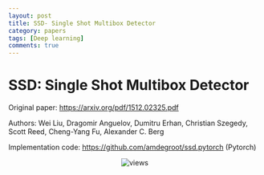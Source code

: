 ```yaml
---
layout: post
title: SSD- Single Shot Multibox Detector
category: papers
tags: [Deep learning]
comments: true
---
```


# SSD: Single Shot Multibox Detector

Original paper: https://arxiv.org/pdf/1512.02325.pdf

Authors: Wei Liu, Dragomir Anguelov, Dumitru Erhan, Christian Szegedy, Scott Reed, Cheng-Yang Fu, Alexander C. Berg

Implementation code: https://github.com/amdegroot/ssd.pytorch (Pytorch)


<center>
<figure>
<img src="/assets/post_img/papers/2019-07-01-SSD/fig1.PNG" alt="views">
<figcaption></figcaption>
</figure>
</center>
